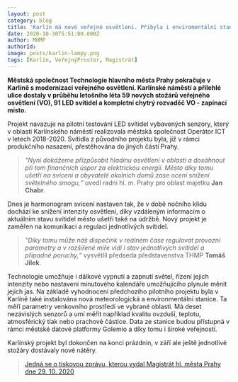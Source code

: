 ```yaml
---
layout: post
category: blog
title: 'Karlín má nové veřejné osvětlení. Přibyla i enviromentální stanice'
date: 2020-10-30T5:51:00.000Z
author: MHMP
authorId: 
image: posts/karlin-lampy.png
tags: [Karlín, VeřejnýProstor, Magistrát]
---
```


**Městská společnost Technologie hlavního města Prahy pokračuje v Karlíně s modernizaci veřejného osvětlení. Karlínské náměstí a přilehlé ulice dostaly v průběhu letošního léta 59 nových stožárů veřejného osvětlení (VO), 91 LED svítidel a kompletní chytrý rozvaděč VO - zapínací místo.** 

Projekt navazuje na pilotní testování LED svítidel vybavených senzory, který v oblasti Karlínského náměstí realizovala městská společnost Operátor ICT v letech 2018-2020. Svítidla z původního projektu byla, již v rámci produkčního nasazení, přestěhována do jiných částí Prahy.

> *"Nyní dokážeme přizpůsobit hladinu osvětlení v oblasti a dosáhnout při tom finančních úspor za elektrickou energii. Město díky tomu ušetří na svícení a obyvatelé okolních domů zase ocení snížení světelného smogu,“* uvedl radní hl. m. Prahy pro oblast majetku **Jan Chabr**. 

Dnes je harmonogram svícení nastaven tak, že v době nočního klidu dochází ke snížení intenzity osvětlení, díky vzdáleným informacím o aktuálním stavu svítidel město ušetří také na údržbě. Nový projekt je zaměřen na komunikaci a regulaci jednotlivých svítidel. 

> *"Díky tomu může náš dispečink v reálném čase regulovat provozní parametry a v rozšířené míře vidí i stav jednotlivých svítidel a případné poruchy,“* vysvětlil předseda představenstva THMP **Tomáš Jílek**. 

Technologie umožňuje i dálkové vypnutí a zapnutí světel, řízení jejich intenzity nebo nastavení minutového kalendáře umožňujícího plynule měnit jejich jas. Na základě vyhodnocení předchozího pilotního projektu byla v Karlíně také instalována nová meteorologická a environmentální stanice. Ta měří parametry venkovního prostředí ve vybrané oblasti. Má deset nezávislých senzorů a umí měřit například kvalitu ovzduší, teplotu, atmosférický tlak nebo prachové částice. Data ze stanice budou přístupná v rámci městské datové platformy Golemio a díky tomu i široké veřejnosti.

Karlínský projekt byl dokončen na konci prázdnin, v září ale ještě jednotlivé stožáry dostávaly nové nátěry.

> [Jedná se o tiskovou zprávu, kterou vydal Magistrát hl. města Prahy dne 29. 10. 2020](https://www.praha.eu/jnp/cz/o_meste/magistrat/tiskovy_servis/tiskove_zpravy/prazska_ctvrt_karlin_ma_nove_verejne.html)
